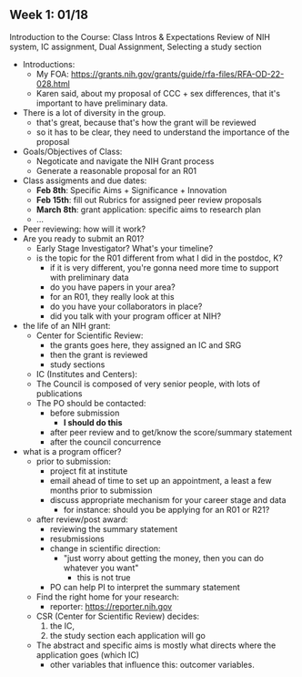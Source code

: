 ## Week 1: 01/18

Introduction to the Course: Class Intros & Expectations 
Review of NIH system, IC assignment, Dual Assignment, Selecting a study 
section 

* Introductions:
  * My FOA: https://grants.nih.gov/grants/guide/rfa-files/RFA-OD-22-028.html
  * Karen said, about my proposal of CCC + sex differences, that it's important to have preliminary data.
* There is a lot of diversity in the group.
  * that's great, because that's how the grant will be reviewed
  * so it has to be clear, they need to understand the importance of the proposal
* Goals/Objectives of Class:
  * Negoticate and navigate the NIH Grant process
  * Generate a reasonable proposal for an R01
* Class assigments and due dates:
  * **Feb 8th**: Specific Aims + Significance + Innovation
  * **Feb 15th**: fill out Rubrics for assigned peer review proposals
  * **March 8th**: grant application: specific aims to research plan
  * ...
* Peer reviewing: how will it work?
* Are you ready to submit an R01?
  * Early Stage Investigator? What's your timeline?
  * is the topic for the R01 different from what I did in the postdoc, K?
    * if it is very different, you're gonna need more time to support with preliminary data
    * do you have papers in your area?
    * for an R01, they really look at this
    * do you have your collaborators in place?
    * did you talk with your program officer at NIH?
* the life of an NIH grant:
  * Center for Scientific Review:
    * the grants goes here, they assigned an IC and SRG
    * then the grant is reviewed
    * study sections
  * IC (Institutes and Centers):
  * The Council is composed of very senior people, with lots of publications
  * The PO should be contacted:
    * before submission
      * **I should do this**
    * after peer review and to get/know the score/summary statement
    * after the council concurrence
* what is a program officer?
  * prior to submission:
    * project fit at institute
    * email ahead of time to set up an appointment, a least a few months prior to submission
    * discuss appropriate mechanism for your career stage and data
      * for instance: should you be applying for an R01 or R21?
  * after review/post award:
    * reviewing the summary statement
    * resubmissions
    * change in scientific direction:
      * "just worry about getting the money, then you can do whatever you want"
        * this is not true
    * PO can help PI to interpret the summary statement
  * Find the right home for your research:
    * reporter: https://reporter.nih.gov
  * CSR (Center for Scientific Review) decides:
    1. the IC,
    2. the study section each application will go
  * The abstract and specific aims is mostly what directs where the application goes (which IC)
    * other variables that influence this: outcomer variables.
  